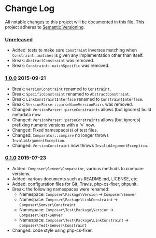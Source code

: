 # Change Log

All notable changes to this project will be documented in this file.
This project adheres to [Semantic Versioning](http://semver.org/).

### [Unreleased]

  * Added: tests to make sure `Constraint` inverses matching when
    `Constraint::matches` is given any implementation other than itself.
  * Break: `AbstractConstraint` was removed.
  * Break: `Constraint::matchSpecific` was removed.

### [1.0.0] 2015-09-21

  * Break: `VersionConstraint` renamed to `Constraint`.
  * Break: `SpecificConstraint` renamed to `AbstractConstraint`.
  * Break: `LinkConstraintInterface` renamed to `ConstraintInterface`.
  * Break: `VersionParser::parseNameVersionPairs` was removed.
  * Changed: `VersionParser::parseConstraints` allows (but ignores) build metadata now.
  * Changed: `VersionParser::parseConstraints` allows (but ignores) prefixing numeric versions with a 'v' now.
  * Changed: Fixed namespace(s) of test files.
  * Changed: `Comparator::compare` no longer throws `InvalidArgumentException`.
  * Changed: `VersionConstraint` now throws `InvalidArgumentException`.

### [0.1.0] 2015-07-23

  * Added: `Composer\Semver\Comparator`, various methods to compare versions.
  * Added: various documents such as README.md, LICENSE, etc.
  * Added: configuration files for Git, Travis, php-cs-fixer, phpunit.
  * Break: the following namespaces were renamed:
    - Namespace: `Composer\Package\Version` -> `Composer\Semver`
    - Namespace: `Composer\Package\LinkConstraint` -> `Composer\Semver\Constraint`
    - Namespace: `Composer\Test\Package\Version` -> `Composer\Test\Semver`
    - Namespace: `Composer\Test\Package\LinkConstraint` -> `Composer\Test\Semver\Constraint`
  * Changed: code style using php-cs-fixer.

[Unreleased]: https://github.com/composer/semver/compare/1.0.0...HEAD/
[1.0.0]: https://github.com/composer/semver/compare/0.1.0...1.0.0/
[0.1.0]: https://github.com/composer/semver/compare/5e0b9a4da...0.1.0

